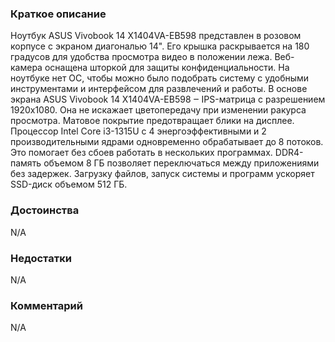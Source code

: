### **Краткое описание**
Ноутбук ASUS Vivobook 14 X1404VA-EB598 представлен в розовом корпусе с экраном диагональю 14". Его крышка раскрывается на 180 градусов для удобства просмотра видео в положении лежа. Веб-камера оснащена шторкой для защиты конфиденциальности. На ноутбуке нет ОС, чтобы можно было подобрать систему с удобными инструментами и интерфейсом для развлечений и работы.  В основе экрана ASUS Vivobook 14 X1404VA-EB598 ‒ IPS-матрица с разрешением 1920x1080. Она не искажает цветопередачу при изменении ракурса просмотра. Матовое покрытие предотвращает блики на дисплее. Процессор Intel Core i3-1315U с 4 энергоэффективными и 2 производительными ядрами одновременно обрабатывает до 8 потоков. Это помогает без сбоев работать в нескольких программах. DDR4-память объемом 8 ГБ позволяет переключаться между приложениями без задержек. Загрузку файлов, запуск системы и программ ускоряет SSD-диск объемом 512 ГБ.

### **Достоинства**
N/A

### **Недостатки**
N/A

### **Комментарий**
N/A
